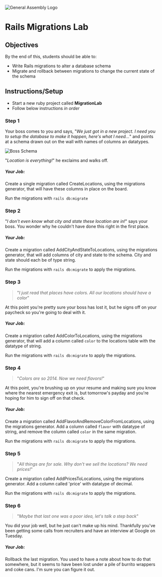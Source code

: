 ![General Assembly Logo](http://i.imgur.com/ke8USTq.png)

# Rails Migrations Lab

## Objectives

By the end of this, students should be able to:

- Write Rails migrations to alter a database schema
- Migrate and rollback between migrations to change the current state of the schema

## Instructions/Setup


- Start a new ruby project called **MigrationLab**
- Follow below instructions *in order*

### Step 1

Your boss comes to you and says, "*We just got in a new project. I need you to setup the database to make it happen, here's what I need...*" and points at a schema drawn out on the wall with names of columns an datatypes.

![Boss Schema](http://i.imgur.com/nW3EyBtl.jpg)

"*Location is everything!*" he exclaims and walks off.

##### Your Job:

Create a single migration called CreateLocations, using the migrations generator, that will have these columns in place on the board.

Run the migrations with `rails db:migrate`

### Step 2

"*I don't even know what city and state these location are in!*" says your boss. You wonder why he couldn't have done this right in the first place.

##### Your Job:

Create a migration called AddCityAndStateToLocations, using the migrations generator, that will add columns of city and state to the schema. City and state should each be of type string.

Run the migrations with `rails db:migrate` to apply the migrations.

### Step 3

> "*I just read that places have colors. All our locations should have a color*"

At this point you're pretty sure your boss has lost it, but he signs off on your paycheck so you're going to deal with it.

##### Your Job:

Create a migration called AddColorToLocations, using the migrations generator, that will add a column called `color` to the locations table with the datatype of string.

Run the migrations with `rails db:migrate` to apply the migrations.


### Step 4

> "*Colors are so 2014. Now we need flavors!*"

At this point, you're brushing up on your resume and making sure you know where the nearest emergency exit is, but tomorrow's payday and you're hoping for him to sign off on that check.

##### Your Job:

Create a migration called AddFlavorAndRemoveColorFromLocations, using the migrations generator. Add a column called `flavor` with datatype of string, and remove the column called `color` in the same migration.

Run the migrations with `rails db:migrate` to apply the migrations.

### Step 5

> "*All things are for sale. Why don't we sell the locations? We need prices!*"

Create a migration called AddPricesToLocations, using the migrations generator. Add a column called 'price' with datatype of decimal.


Run the migrations with `rails db:migrate` to apply the migrations.

### Step 6

> "*Maybe that last one was a poor idea, let's talk a step back*"

You did your job well, but he just can't make up his mind. Thankfully you've been getting some calls from recruiters and have an interview at Google on Tuesday.


##### Your Job:

Rollback the last migration. You used to have a note about how to do that somewhere, but it seems to have been lost under a pile of burrito wrappers and coke cans. I'm sure you can figure it out.
